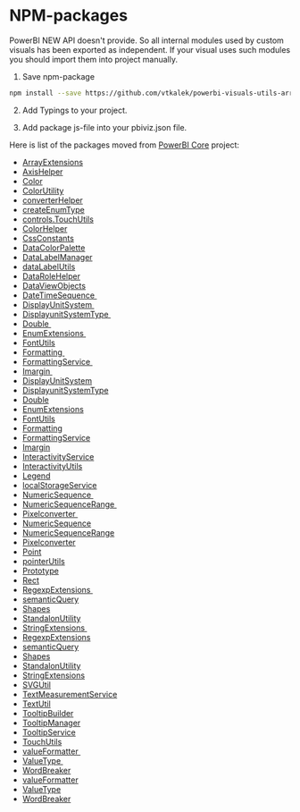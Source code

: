 # NPM-packages

PowerBI NEW API doesn't provide. So all internal modules used by custom visuals has been exported as independent.
If your visual uses such modules you should import them into project manually.

1. Save npm-package
```bash
npm install --save https://github.com/vtkalek/powerbi-visuals-utils-arrayextensions
```
2. Add Typings to your project.

3. Add package js-file into your pbiviz.json file.


Here is list of the packages moved from [PowerBI Core](https://github.com/Microsoft/PowerBI-visuals-core) project:

* [ArrayExtensions](https://github.com/vtkalek/powerbi-visuals-utils-arrayextensions)
* [AxisHelper](https://github.com/vtkalek/powerbi-visuals-utils-axishelper)
* [Color](https://github.com/vtkalek/powerbi-visuals-utils-color)
* [ColorUtility](https://github.com/uve/powerbi-visuals-utils-colorutility)
* [converterHelper](https://github.com/uve/powerbi-visuals-utils-converterhelper)
* [createEnumType](https://github.com/uve/powerbi-visuals-utils-enumtype)
* [controls.TouchUtils](https://github.com/ignatvilesov/powerbi-visuals-utils-controls-touchutils)
* [ColorHelper](https://github.com/ignatvilesov/powerbi-visuals-utils-colorhelper)
* [CssConstants](https://github.com/uve/powerbi-visuals-utils-cssconstants)
* [DataColorPalette](https://github.com/vtkalek/powerbi-visuals-utils-datacolorpalette)
* [DataLabelManager](https://github.com/vtkalek/powerbi-visuals-utils-datalabelmanager)
* [dataLabelUtils](https://github.com/vtkalek/powerbi-visuals-utils-datalabelutils)
* [DataRoleHelper](https://github.com/ignatvilesov/powerbi-visuals-utils-datarolehelper)
* [DataViewObjects](https://github.com/ignatvilesov/powerbi-visuals-utils-dataviewobjects)
* [DateTimeSequence ](https://github.com/ignatvilesov/powerbi-visuals-utils-datetimesequence)
* [DisplayUnitSystem ](https://github.com/ignatvilesov/powerbi-visuals-utils-displayunitsystem)
* [DisplayunitSystemType ](https://github.com/ignatvilesov/powerbi-visuals-utils-displayunitsystemtype)
* [Double ](https://github.com/ignatvilesov/powerbi-visuals-utils-double)
* [EnumExtensions ](https://github.com/ignatvilesov/powerbi-visuals-utils-enumextensions)
* [FontUtils](https://github.com/vtkalek/powerbi-visuals-utils-fontutils)
* [Formatting ](https://github.com/ignatvilesov/powerbi-visuals-utils-formatting)
* [FormattingService ](https://github.com/ignatvilesov/powerbi-visuals-utils-formattingservice)
* [Imargin ](https://github.com/ignatvilesov/powerbi-visuals-utils-imargin)
* [DisplayUnitSystem](https://github.com/ignatvilesov/powerbi-visuals-utils-displayunitsystem)
* [DisplayunitSystemType](https://github.com/ignatvilesov/powerbi-visuals-utils-displayunitsystemtype)
* [Double](https://github.com/ignatvilesov/powerbi-visuals-utils-double)
* [EnumExtensions](https://github.com/ignatvilesov/powerbi-visuals-utils-enumextensions)
* [FontUtils](https://github.com/vtkalek/powerbi-visuals-utils-fontutils)
* [Formatting](https://github.com/ignatvilesov/powerbi-visuals-utils-formatting)
* [FormattingService](https://github.com/ignatvilesov/powerbi-visuals-utils-formattingservice)
* [Imargin](https://github.com/ignatvilesov/powerbi-visuals-utils-imargin)
* [InteractivityService](https://github.com/vtkalek/powerbi-visuals-utils-interactivityservice)
* [InteractivityUtils](https://github.com/ignatvilesov/powerbi-visuals-utils-interactivityutils)
* [Legend](https://github.com/vtkalek/powerbi-visuals-utils-legend)
* [localStorageService](https://github.com/uve/powerbi-visuals-utils-localstorageservice)
* [NumericSequence ](https://github.com/ignatvilesov/powerbi-visuals-utils-numericsequence)
* [NumericSequenceRange ](https://github.com/ignatvilesov/powerbi-visuals-utils-numericsequencerange)
* [Pixelconverter ](https://github.com/ignatvilesov/powerbi-visuals-utils-pixelconverter)
* [NumericSequence](https://github.com/ignatvilesov/powerbi-visuals-utils-numericsequence)
* [NumericSequenceRange](https://github.com/ignatvilesov/powerbi-visuals-utils-numericsequencerange)
* [Pixelconverter](https://github.com/ignatvilesov/powerbi-visuals-utils-pixelconverter)
* [Point](https://github.com/vtkalek/powerbi-visuals-utils-point)
* [pointerUtils](https://github.com/ignatvilesov/powerbi-visuals-utils-pointerutils)
* [Prototype](https://github.com/uve/powerbi-visuals-utils-prototype)
* [Rect](https://github.com/ignatvilesov/powerbi-visuals-utils-rect)
* [RegexpExtensions ](https://github.com/ignatvilesov/powerbi-visuals-utils-regexpextensions)
* [semanticQuery](https://github.com/vtkalek/powerbi-visuals-utils-semanticquery)
* [Shapes](https://github.com/vtkalek/powerbi-visuals-utils-shapes)
* [StandalonUtility](https://github.com/vtkalek/powerbi-visuals-utils-standaloneutility)
* [StringExtensions ](https://github.com/ignatvilesov/powerbi-visuals-utils-stringextensions)
* [RegexpExtensions](https://github.com/ignatvilesov/powerbi-visuals-utils-regexpextensions)
* [semanticQuery](https://github.com/vtkalek/powerbi-visuals-utils-semanticquery)
* [Shapes](https://github.com/vtkalek/powerbi-visuals-utils-shapes)
* [StandalonUtility](https://github.com/vtkalek/powerbi-visuals-utils-standaloneutility)
* [StringExtensions](https://github.com/ignatvilesov/powerbi-visuals-utils-stringextensions)
* [SVGUtil](https://github.com/vtkalek/powerbi-visuals-utils-svgutil)
* [TextMeasurementService](https://github.com/uve/powerbi-visuals-utils-textmeasurementservice)
* [TextUtil](https://github.com/vtkalek/powerbi-visuals-utils-textutil)
* [TooltipBuilder](https://github.com/ignatvilesov/powerbi-visuals-utils-tooltipbuilder)
* [TooltipManager](https://github.com/ignatvilesov/powerbi-visuals-utils-tooltipmanager)
* [TooltipService](https://github.com/ignatvilesov/powerbi-visuals-utils-tooltipservice)
* [TouchUtils](https://github.com/ignatvilesov/powerbi-visuals-utils-touchutils)
* [valueFormatter ](https://github.com/ignatvilesov/powerbi-visuals-utils-valueformatter)
* [ValueType ](https://github.com/ignatvilesov/powerbi-visuals-utils-valuetype)
* [WordBreaker](https://github.com/uve/powerbi-visuals-utils-wordbreaker)
* [valueFormatter](https://github.com/ignatvilesov/powerbi-visuals-utils-valueformatter)
* [ValueType](https://github.com/ignatvilesov/powerbi-visuals-utils-valuetype)
* [WordBreaker](https://github.com/uve/powerbi-visuals-utils-wordbreaker)

